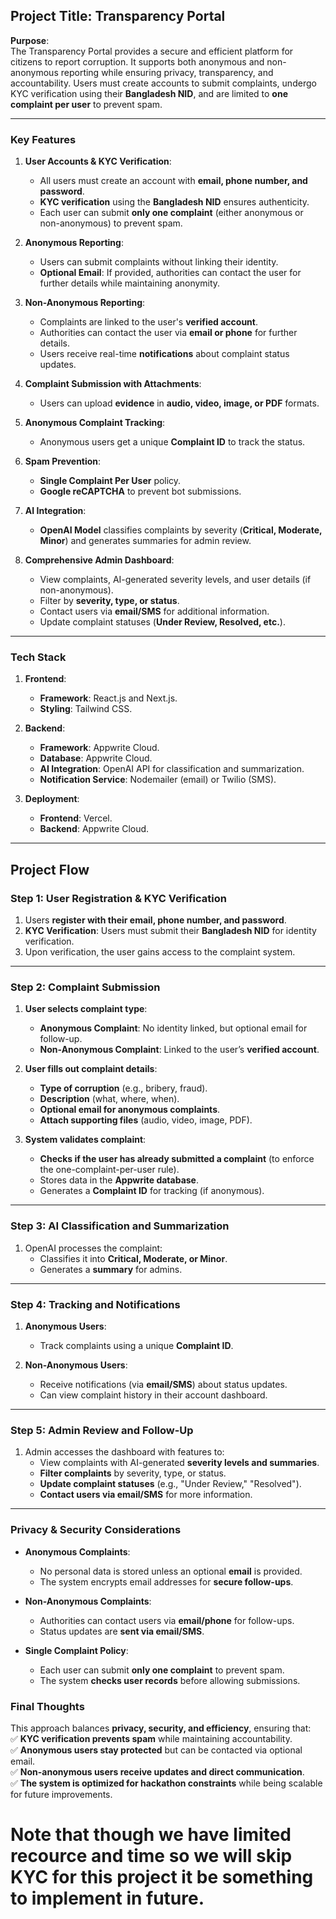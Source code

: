 ## **Project Title**: Transparency Portal

**Purpose**:  
The Transparency Portal provides a secure and efficient platform for citizens to report corruption. It supports both anonymous and non-anonymous reporting while ensuring privacy, transparency, and accountability. Users must create accounts to submit complaints, undergo KYC verification using their **Bangladesh NID**, and are limited to **one complaint per user** to prevent spam.

---

### **Key Features**

1. **User Accounts & KYC Verification**:

   - All users must create an account with **email, phone number, and password**.
   - **KYC verification** using the **Bangladesh NID** ensures authenticity.
   - Each user can submit **only one complaint** (either anonymous or non-anonymous) to prevent spam.

2. **Anonymous Reporting**:

   - Users can submit complaints without linking their identity.
   - **Optional Email**: If provided, authorities can contact the user for further details while maintaining anonymity.

3. **Non-Anonymous Reporting**:

   - Complaints are linked to the user's **verified account**.
   - Authorities can contact the user via **email or phone** for further details.
   - Users receive real-time **notifications** about complaint status updates.

4. **Complaint Submission with Attachments**:

   - Users can upload **evidence** in **audio, video, image, or PDF** formats.

5. **Anonymous Complaint Tracking**:

   - Anonymous users get a unique **Complaint ID** to track the status.

6. **Spam Prevention**:

   - **Single Complaint Per User** policy.
   - **Google reCAPTCHA** to prevent bot submissions.

7. **AI Integration**:

   - **OpenAI Model** classifies complaints by severity (**Critical, Moderate, Minor**) and generates summaries for admin review.

8. **Comprehensive Admin Dashboard**:
   - View complaints, AI-generated severity levels, and user details (if non-anonymous).
   - Filter by **severity, type, or status**.
   - Contact users via **email/SMS** for additional information.
   - Update complaint statuses (**Under Review, Resolved, etc.**).

---

### **Tech Stack**

1. **Frontend**:

   - **Framework**: React.js and Next.js.
   - **Styling**: Tailwind CSS.

2. **Backend**:

   - **Framework**: Appwrite Cloud.
   - **Database**: Appwrite Cloud.
   - **AI Integration**: OpenAI API for classification and summarization.
   - **Notification Service**: Nodemailer (email) or Twilio (SMS).

3. **Deployment**:
   - **Frontend**: Vercel.
   - **Backend**: Appwrite Cloud.

---

## **Project Flow**

### **Step 1: User Registration & KYC Verification**

1. Users **register with their email, phone number, and password**.
2. **KYC Verification**: Users must submit their **Bangladesh NID** for identity verification.
3. Upon verification, the user gains access to the complaint system.

---

### **Step 2: Complaint Submission**

1. **User selects complaint type**:

   - **Anonymous Complaint**: No identity linked, but optional email for follow-up.
   - **Non-Anonymous Complaint**: Linked to the user’s **verified account**.

2. **User fills out complaint details**:

   - **Type of corruption** (e.g., bribery, fraud).
   - **Description** (what, where, when).
   - **Optional email for anonymous complaints**.
   - **Attach supporting files** (audio, video, image, PDF).

3. **System validates complaint**:
   - **Checks if the user has already submitted a complaint** (to enforce the one-complaint-per-user rule).
   - Stores data in the **Appwrite database**.
   - Generates a **Complaint ID** for tracking (if anonymous).

---

### **Step 3: AI Classification and Summarization**

1. OpenAI processes the complaint:
   - Classifies it into **Critical, Moderate, or Minor**.
   - Generates a **summary** for admins.

---

### **Step 4: Tracking and Notifications**

1. **Anonymous Users**:

   - Track complaints using a unique **Complaint ID**.

2. **Non-Anonymous Users**:
   - Receive notifications (via **email/SMS**) about status updates.
   - Can view complaint history in their account dashboard.

---

### **Step 5: Admin Review and Follow-Up**

1. Admin accesses the dashboard with features to:
   - View complaints with AI-generated **severity levels and summaries**.
   - **Filter complaints** by severity, type, or status.
   - **Update complaint statuses** (e.g., "Under Review," "Resolved").
   - **Contact users via email/SMS** for more information.

---

### **Privacy & Security Considerations**

- **Anonymous Complaints**:

  - No personal data is stored unless an optional **email** is provided.
  - The system encrypts email addresses for **secure follow-ups**.

- **Non-Anonymous Complaints**:

  - Authorities can contact users via **email/phone** for follow-ups.
  - Status updates are **sent via email/SMS**.

- **Single Complaint Policy**:
  - Each user can submit **only one complaint** to prevent spam.
  - The system **checks user records** before allowing submissions.

### **Final Thoughts**

This approach balances **privacy, security, and efficiency**, ensuring that:  
✅ **KYC verification prevents spam** while maintaining accountability.  
✅ **Anonymous users stay protected** but can be contacted via optional email.  
✅ **Non-anonymous users receive updates and direct communication**.  
✅ **The system is optimized for hackathon constraints** while being scalable for future improvements.

# Note that though we have limited recource and time so we will skip KYC for this project it be something to implement in future.

